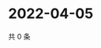 # 2022-04-05

共 0 条

<!-- BEGIN WEIBO -->
<!-- 最后更新时间 Tue Apr 05 2022 00:23:37 GMT+0800 (China Standard Time) -->

<!-- END WEIBO -->
